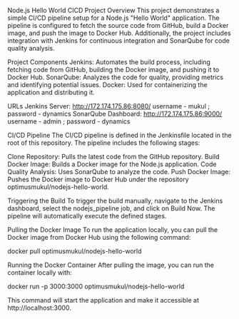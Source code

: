 Node.js Hello World CICD Project
Overview
This project demonstrates a simple CI/CD pipeline setup for a Node.js "Hello World" application. The pipeline is configured to fetch the source code from GitHub, build a Docker image, and push the image to Docker Hub. Additionally, the project includes integration with Jenkins for continuous integration and SonarQube for code quality analysis.

Project Components
Jenkins: Automates the build process, including fetching code from GitHub, building the Docker image, and pushing it to Docker Hub.
SonarQube: Analyzes the code for quality, providing metrics and identifying potential issues.
Docker: Used for containerizing the application and distributing it.

URLs
Jenkins Server: http://172.174.175.86:8080/
username - mukul ; password - dynamics
SonarQube Dashboard: http://172.174.175.86:9000/
username - admin ; password - dynamics

CI/CD Pipeline
The CI/CD pipeline is defined in the Jenkinsfile located in the root of this repository. The pipeline includes the following stages:

Clone Repository: Pulls the latest code from the GitHub repository.
Build Docker Image: Builds a Docker image for the Node.js application.
Code Quality Analysis: Uses SonarQube to analyze the code.
Push Docker Image: Pushes the Docker image to Docker Hub under the repository optimusmukul/nodejs-hello-world.

Triggering the Build
To trigger the build manually, navigate to the Jenkins dashboard, select the nodejs_pipeline job, and click on Build Now. The pipeline will automatically execute the defined stages.

Pulling the Docker Image
To run the application locally, you can pull the Docker image from Docker Hub using the following command:

docker pull optimusmukul/nodejs-hello-world

Running the Docker Container
After pulling the image, you can run the container locally with:

docker run -p 3000:3000 optimusmukul/nodejs-hello-world

This command will start the application and make it accessible at http://localhost:3000.
